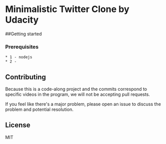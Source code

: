 # Minimalistic Twitter Clone by Udacity

##Getting started

### Prerequisites
    * 1 - nodejs
    * 2 - 
    
    
    
## Contributing

Because this is a code-along project and the commits correspond to specific videos in the program, we will not be accepting pull requests.

If you feel like there's a major problem, please open an issue to discuss the problem and potential resolution.

## License

MIT

